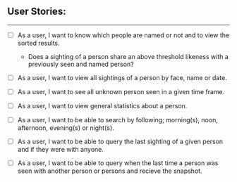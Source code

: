 ## User Stories: 
---

- [ ] As a user, I want to know which people are named or not and to view the sorted results.
    - Does a sighting of a person share an above threshold likeness with a previously seen and named person?

- [ ] As a user, I want to view all sightings of a person by face, name or date.

- [ ] As a user, I want to see all unknown person seen in a given time frame.

- [ ] As a user, I want to view general statistics about a person.

- [ ] As a user, I want to be able to search by following; morning(s), noon, afternoon, evening(s) or night(s).

- [ ] As a user, I want to be able to query the last sighting of a given person and if they were with anyone.

- [ ] As a user, I want to be able to query when the last time a person was seen with another person or persons and recieve the snapshot.
